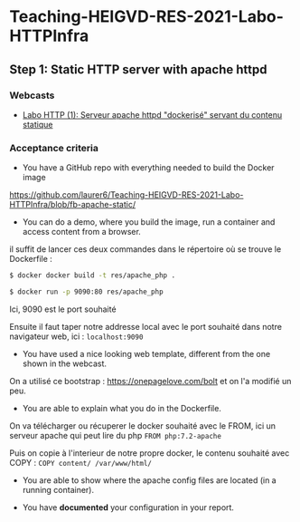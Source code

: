 # Teaching-HEIGVD-RES-2021-Labo-HTTPInfra

## Step 1: Static HTTP server with apache httpd

### Webcasts

* [Labo HTTP (1): Serveur apache httpd "dockerisé" servant du contenu statique](https://www.youtube.com/watch?v=XFO4OmcfI3U)

### Acceptance criteria

* You have a GitHub repo with everything needed to build the Docker image

https://github.com/laurer6/Teaching-HEIGVD-RES-2021-Labo-HTTPInfra/blob/fb-apache-static/

* You can do a demo, where you build the image, run a container and access content from a browser.

il suffit de lancer ces deux commandes dans le répertoire où se trouve le Dockerfile : 

```bash
$ docker docker build -t res/apache_php .
```

```bash
$ docker run -p 9090:80 res/apache_php  
```
Ici, 9090 est le port souhaité


Ensuite il faut taper notre addresse local avec le port souhaité dans notre navigateur web, ici : `localhost:9090`

* You have used a nice looking web template, different from the one shown in the webcast.

On a utilisé ce bootstrap : https://onepagelove.com/bolt et on l'a modifié un peu.

* You are able to explain what you do in the Dockerfile.

On va télécharger ou récuperer le docker souhaité avec le FROM, ici un serveur apache qui peut lire du php
`FROM php:7.2-apache`

Puis on copie à l'interieur de notre propre docker, le contenu souhaité avec COPY : 
`COPY content/ /var/www/html/`

* You are able to show where the apache config files are located (in a running container).

* You have **documented** your configuration in your report.


